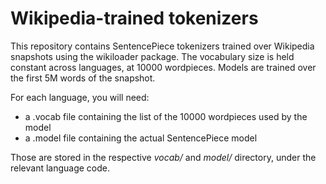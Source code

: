 # Wikipedia-trained tokenizers

This repository contains SentencePiece tokenizers trained over Wikipedia snapshots using the wikiloader package. The vocabulary size is held constant across languages, at 10000 wordpieces. Models are trained over the first 5M words of the snapshot.

For each language, you will need:

* a .vocab file containing the list of the 10000 wordpieces used by the model
* a .model file containing the actual SentencePiece model

Those are stored in the respective *vocab/* and *model/* directory, under the relevant language code.
